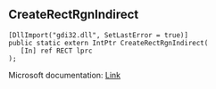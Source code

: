 ## CreateRectRgnIndirect

```
[DllImport("gdi32.dll", SetLastError = true)]
public static extern IntPtr CreateRectRgnIndirect(
   [In] ref RECT lprc
);
```

Microsoft documentation: [Link](https://docs.microsoft.com/en-us/windows/win32/api/wingdi/nf-wingdi-createrectrgnindirect)
